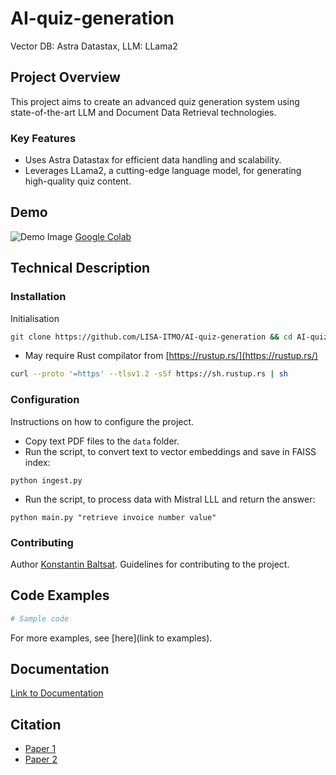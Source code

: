 
# AI-quiz-generation
Vector DB: Astra Datastax, LLM: LLama2

## Project Overview
This project aims to create an advanced quiz generation system using state-of-the-art LLM and Document Data Retrieval technologies.

### Key Features
- Uses Astra Datastax for efficient data handling and scalability.
- Leverages LLama2, a cutting-edge language model, for generating high-quality quiz content.

## Demo
![Demo Image](path/to/demo.png "Alt text for Demo Image")
[Google Colab](https://colab.research.google.com/gist/Baltsat/a7821ff379ce13ece8ac894faefd8428/ai-quiz-generation.ipynb)

## Technical Description
### Installation
Initialisation
```bash
git clone https://github.com/LISA-ITMO/AI-quiz-generation && cd AI-quiz-generation && pip install -r requirements.txt
```
* May require Rust compilator from [https://rustup.rs/](https://rustup.rs/)
```bash
curl --proto '=https' --tlsv1.2 -sSf https://sh.rustup.rs | sh
```

### Configuration
Instructions on how to configure the project.

- Copy text PDF files to the `data` folder.
- Run the script, to convert text to vector embeddings and save in FAISS index: 

`python ingest.py`

- Run the script, to process data with Mistral LLL and return the answer: 

`python main.py "retrieve invoice number value"`

### Contributing
Author [Konstantin Baltsat](https://github.com/baltsat).
Guidelines for contributing to the project.

## Code Examples
```python
# Sample code
```
For more examples, see [here](link to examples).

## Documentation
[Link to Documentation](#)

## Citation
- [Paper 1](#)
- [Paper 2](#)







